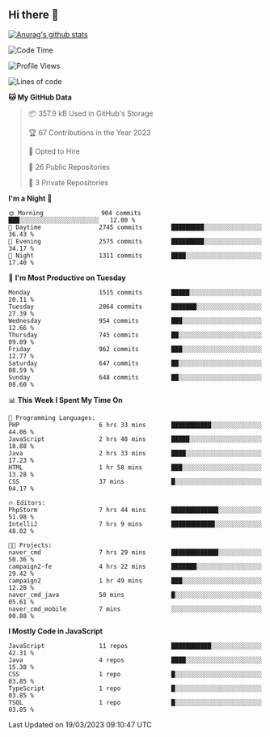 ## Hi there 👋

[![Anurag's github stats](https://github-readme-stats.vercel.app/api?username=Songwonseok)](https://github.com/anuraghazra/github-readme-stats)



<!--START_SECTION:waka-->
![Code Time](http://img.shields.io/badge/Code%20Time-2%2C124%20hrs%207%20mins-blue)

![Profile Views](http://img.shields.io/badge/Profile%20Views-3-blue)

![Lines of code](https://img.shields.io/badge/From%20Hello%20World%20I%27ve%20Written-35.0%20million%20lines%20of%20code-blue)

**🐱 My GitHub Data** 

> 📦 357.9 kB Used in GitHub's Storage 
 > 
> 🏆 67 Contributions in the Year 2023
 > 
> 💼 Opted to Hire
 > 
> 📜 26 Public Repositories 
 > 
> 🔑 3 Private Repositories 
 > 
**I'm a Night 🦉** 

```text
🌞 Morning                904 commits         ███░░░░░░░░░░░░░░░░░░░░░░   12.00 % 
🌆 Daytime                2745 commits        █████████░░░░░░░░░░░░░░░░   36.43 % 
🌃 Evening                2575 commits        █████████░░░░░░░░░░░░░░░░   34.17 % 
🌙 Night                  1311 commits        ████░░░░░░░░░░░░░░░░░░░░░   17.40 % 
```
📅 **I'm Most Productive on Tuesday** 

```text
Monday                   1515 commits        █████░░░░░░░░░░░░░░░░░░░░   20.11 % 
Tuesday                  2064 commits        ███████░░░░░░░░░░░░░░░░░░   27.39 % 
Wednesday                954 commits         ███░░░░░░░░░░░░░░░░░░░░░░   12.66 % 
Thursday                 745 commits         ██░░░░░░░░░░░░░░░░░░░░░░░   09.89 % 
Friday                   962 commits         ███░░░░░░░░░░░░░░░░░░░░░░   12.77 % 
Saturday                 647 commits         ██░░░░░░░░░░░░░░░░░░░░░░░   08.59 % 
Sunday                   648 commits         ██░░░░░░░░░░░░░░░░░░░░░░░   08.60 % 
```


📊 **This Week I Spent My Time On** 

```text
💬 Programming Languages: 
PHP                      6 hrs 33 mins       ███████████░░░░░░░░░░░░░░   44.06 % 
JavaScript               2 hrs 48 mins       █████░░░░░░░░░░░░░░░░░░░░   18.88 % 
Java                     2 hrs 33 mins       ████░░░░░░░░░░░░░░░░░░░░░   17.23 % 
HTML                     1 hr 58 mins        ███░░░░░░░░░░░░░░░░░░░░░░   13.28 % 
CSS                      37 mins             █░░░░░░░░░░░░░░░░░░░░░░░░   04.17 % 

🔥 Editors: 
PhpStorm                 7 hrs 44 mins       █████████████░░░░░░░░░░░░   51.98 % 
IntelliJ                 7 hrs 9 mins        ████████████░░░░░░░░░░░░░   48.02 % 

🐱‍💻 Projects: 
naver_cmd                7 hrs 29 mins       █████████████░░░░░░░░░░░░   50.36 % 
campaign2-fe             4 hrs 22 mins       ███████░░░░░░░░░░░░░░░░░░   29.42 % 
campaign2                1 hr 49 mins        ███░░░░░░░░░░░░░░░░░░░░░░   12.28 % 
naver_cmd_java           50 mins             █░░░░░░░░░░░░░░░░░░░░░░░░   05.61 % 
naver_cmd_mobile         7 mins              ░░░░░░░░░░░░░░░░░░░░░░░░░   00.88 % 
```

**I Mostly Code in JavaScript** 

```text
JavaScript               11 repos            ███████████░░░░░░░░░░░░░░   42.31 % 
Java                     4 repos             ████░░░░░░░░░░░░░░░░░░░░░   15.38 % 
CSS                      1 repo              █░░░░░░░░░░░░░░░░░░░░░░░░   03.85 % 
TypeScript               1 repo              █░░░░░░░░░░░░░░░░░░░░░░░░   03.85 % 
TSQL                     1 repo              █░░░░░░░░░░░░░░░░░░░░░░░░   03.85 % 
```




 Last Updated on 19/03/2023 09:10:47 UTC
<!--END_SECTION:waka-->
